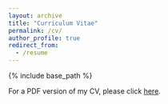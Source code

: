 ```yaml
---
layout: archive
title: "Curriculum Vitae"
permalink: /cv/
author_profile: true
redirect_from:
  - /resume
---
```


{% include base_path %}

For a PDF version of my CV, please click [here](https://kmundnic.github.io/files/KarelMundnichCV.pdf).


